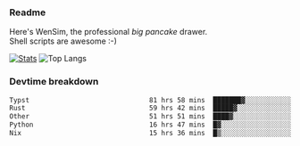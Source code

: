 ### Readme

Here's WenSim, the professional _big pancake_ drawer.\
Shell scripts are awesome :-)

[![Stats](https://github-readme-stats.vercel.app/api?username=wensimehrp)](https://github.com/anuraghazra/github-readme-stats)
![Top Langs](https://github-readme-stats.vercel.app/api/top-langs/?username=wensimehrp&layout=compact)

### Devtime breakdown

<!--START_SECTION:waka-->

```txt
Typst                              81 hrs 58 mins  ███████▓░░░░░░░░░░░░░░░░░   30.36 %
Rust                               59 hrs 42 mins  █████▓░░░░░░░░░░░░░░░░░░░   22.11 %
Other                              51 hrs 51 mins  ████▓░░░░░░░░░░░░░░░░░░░░   19.20 %
Python                             16 hrs 47 mins  █▓░░░░░░░░░░░░░░░░░░░░░░░   06.22 %
Nix                                15 hrs 36 mins  █▒░░░░░░░░░░░░░░░░░░░░░░░   05.78 %
```

<!--END_SECTION:waka-->
